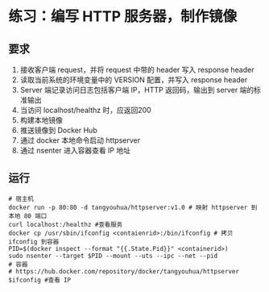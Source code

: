 # 练习：编写 HTTP 服务器，制作镜像

## 要求

1. 接收客户端 request，并将 request 中带的 header 写入 response header
2. 读取当前系统的环境变量中的 VERSION 配置，并写入 response header
3. Server 端记录访问日志包括客户端 IP，HTTP 返回码，输出到 server 端的标准输出
4. 当访问 localhost/healthz 时，应返回200
5. 构建本地镜像
6. 推送镜像到 Docker Hub
7. 通过 docker 本地命令启动 httpserver
8. 通过 nsenter 进入容器查看 IP 地址

## 运行

```shell
# 宿主机
docker run -p 80:80 -d tangyouhua/httpserver:v1.0 # 映射 httpserver 到本地 80 端口
curl localhost:/healthz #查看服务
docker cp /usr/sbin/ifconfig <contaienrid>:/bin/ifconfig # 拷贝 ifconfig 到容器
PID=$(docker inspect --format "{{.State.Pid}}" <containerid>)
sudo nsenter --target $PID --mount --uts --ipc --net --pid
# 容器
# https://hub.docker.com/repository/docker/tangyouhua/httpserver
$ifconfig #查看 IP
```